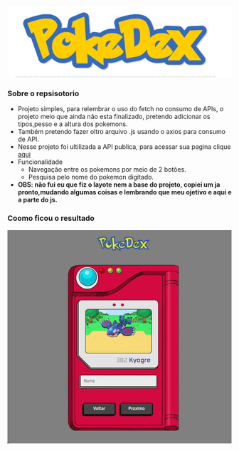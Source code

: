 ![Title](assets/readme.md/title.png)

### Sobre o repsisotorio
 - Projeto simples, para relembrar o uso do fetch no consumo de APIs, o projeto meio que ainda não esta finalizado, pretendo adicionar os tipos,pesso e a altura dos pokemons.
 - Também pretendo fazer oltro arquivo .js usando o axios para consumo de API.
 - Nesse projeto foi ultilizada a API publica, para acessar sua pagina clique [aqui](https://pokeapi.co/)
 - Funcionalidade
   - Navegação entre os pokemons por meio de 2 botões.
   - Pesquisa pelo nome do pokemon digitado.
  - **OBS: não fui eu que fiz o layote nem a base do projeto, copiei um ja pronto,mudando algumas coisas e lembrando que meu ojetivo e aqui e a parte do js.**
  
### Coomo ficou o resultado
![iamagen-pokedex](assets/readme.md/GIF%2011-09-2022%2019-31-06.gif)


